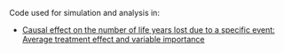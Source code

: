 Code used for simulation and analysis in:
- [Causal effect on the number of life years lost due to a specific event: Average treatment effect and variable importance](https://www.arxiv.org/abs/2502.00120)
